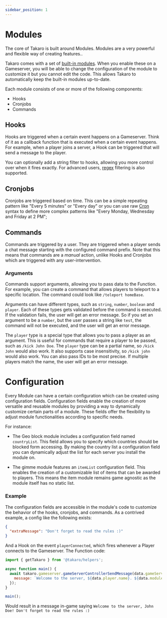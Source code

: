 ```yaml
---
sidebar_position: 1
---
```


# Modules

The core of Takaro is built around Modules. Modules are a very powerful and flexible way of creating features..

Takaro comes with a set of [built-in modules](../modules/overview.mdx). When you enable these on a Gameserver, you will be able to change the configuration of the module to customize it but you cannot edit the code. This allows Takaro to automatically keep the built-in modules up-to-date.

Each module consists of one or more of the following components:

- Hooks
- Cronjobs
- Commands

## Hooks

Hooks are triggered when a certain event happens on a Gameserver. Think of it as a callback function that is executed when a certain event happens. For example, when a player joins a server, a Hook can be triggered that will send a message to the player.

You can optionally add a string filter to hooks, allowing you more control over when it fires exactly. For advanced users, [regex](https://en.wikipedia.org/wiki/Regular_expression) filtering is also supported.

## Cronjobs

Cronjobs are triggered based on time. This can be a simple repeating pattern like "Every 5 minutes" or "Every day" or you can use raw [Cron](https://en.wikipedia.org/wiki/Cron) syntax to define more complex patterns like "Every Monday, Wednesday and Friday at 2 PM";

## Commands

Commands are triggered by a user. They are triggered when a player sends a chat message starting with the configured command prefix. Note that this means that commands are a _manual_ action, unlike Hooks and Cronjobs which are triggered with any user-intervention.

### Arguments

Commands support arguments, allowing you to pass data to the Function. For example, you can create a command that allows players to teleport to a specific location. The command could look like `/teleport homeBase`.

Arguments can have different types, such as `string`, `number`, `boolean` and `player`. Each of these types gets validated before the command is executed. If the validation fails, the user will get an error message. So if you set an argument to be a `number`, but the user passes a string like `test`, the command will not be executed, and the user will get an error message.

The `player` type is a special type that allows you to pass a player as an argument. This is useful for commands that require a player to be passed, such as `/kick John Doe`. The `player` type can be a partial name, so `/kick John` would also work. It also supports case insensitivity, so `/kick john` would also work. You can also pass IDs to be most precise. If multiple players match the name, the user will get an error message.

# Configuration

Every Module can have a certain configuration which can be created using configuration fields.
Configuration fields enable the creation of more versatile and reusable modules by providing a way to dynamically customize certain parts of a module.
These fields offer the flexibility to adjust module functionalities according to specific needs.

For instance:

- The Geo block module includes a configuration field named `countryList`. This field allows you to specify which countries should be blocked form accessing.
  By making the country list a configuration field you can dynamically adjust the list for each server you install the module on.

- The gimme module features an `itemList` configuration field. This enables the creation of a customizable list of items that can be awarded to players.
  This means the item module remains game agnostic as the module itself has no static list.

### Example

The configuration fields are accessible in the module's code to customize the behavior of the hooks, cronjobs, and commands.
As a contrived example, a config like the following exists:

```json
{
  "extraMessage": "Don't forget to read the rules :)"
}
```

And a Hook on the event `playerConnected`, which fires whenever a Player connects to the Gameserver. The Function code:

```js
import { getTakaro } from '@takaro/helpers';

async function main() {
  await takaro.gameserver.gameServerControllerSendMessage(data.gameServerId, {
    message: `Welcome to the server, ${data.player.name}. ${data.module.userConfig.extraMessage}`,
  });
}

main();
```

Would result in a message in-game saying `Welcome to the server, John Doe! Don't forget to read the rules :)`
